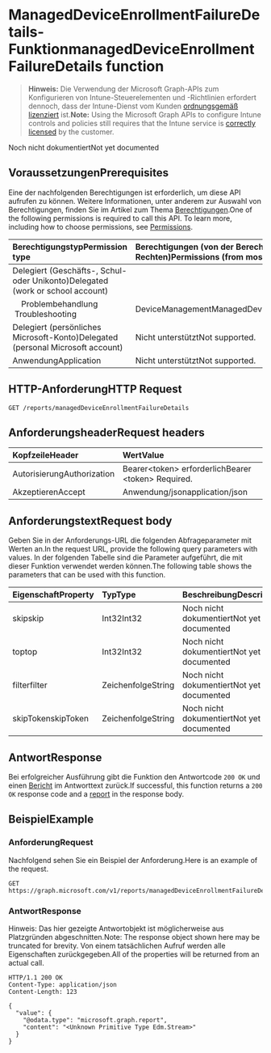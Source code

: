 # <a name="manageddeviceenrollmentfailuredetails-function"></a><span data-ttu-id="f2288-101">ManagedDeviceEnrollmentFailureDetails-Funktion</span><span class="sxs-lookup"><span data-stu-id="f2288-101">managedDeviceEnrollmentFailureDetails function</span></span>

> <span data-ttu-id="f2288-102">**Hinweis:** Die Verwendung der Microsoft Graph-APIs zum Konfigurieren von Intune-Steuerelementen und -Richtlinien erfordert dennoch, dass der Intune-Dienst vom Kunden [ordnungsgemäß lizenziert](https://go.microsoft.com/fwlink/?linkid=839381) ist.</span><span class="sxs-lookup"><span data-stu-id="f2288-102">**Note:** Using the Microsoft Graph APIs to configure Intune controls and policies still requires that the Intune service is [correctly licensed](https://go.microsoft.com/fwlink/?linkid=839381) by the customer.</span></span>

<span data-ttu-id="f2288-103">Noch nicht dokumentiert</span><span class="sxs-lookup"><span data-stu-id="f2288-103">Not yet documented</span></span>
## <a name="prerequisites"></a><span data-ttu-id="f2288-104">Voraussetzungen</span><span class="sxs-lookup"><span data-stu-id="f2288-104">Prerequisites</span></span>
<span data-ttu-id="f2288-p101">Eine der nachfolgenden Berechtigungen ist erforderlich, um diese API aufrufen zu können. Weitere Informationen, unter anderem zur Auswahl von Berechtigungen, finden Sie im Artikel zum Thema [Berechtigungen](../../../concepts/permissions_reference.md).</span><span class="sxs-lookup"><span data-stu-id="f2288-p101">One of the following permissions is required to call this API. To learn more, including how to choose permissions, see [Permissions](../../../concepts/permissions_reference.md).</span></span>

|<span data-ttu-id="f2288-107">Berechtigungstyp</span><span class="sxs-lookup"><span data-stu-id="f2288-107">Permission type</span></span>|<span data-ttu-id="f2288-108">Berechtigungen (von der Berechtigung mit den meisten Rechten zu der mit den wenigsten Rechten)</span><span class="sxs-lookup"><span data-stu-id="f2288-108">Permissions (from most to least privileged)</span></span>|
|:---|:---|
|<span data-ttu-id="f2288-109">Delegiert (Geschäfts-, Schul- oder Unikonto)</span><span class="sxs-lookup"><span data-stu-id="f2288-109">Delegated (work or school account)</span></span>||
| <span data-ttu-id="f2288-110">&nbsp; &nbsp; Problembehandlung</span><span class="sxs-lookup"><span data-stu-id="f2288-110">&nbsp; &nbsp;Troubleshooting</span></span> | <span data-ttu-id="f2288-111">DeviceManagementManagedDevices.ReadWrite.All</span><span class="sxs-lookup"><span data-stu-id="f2288-111">DeviceManagementManagedDevices.ReadWrite.All</span></span>|
|<span data-ttu-id="f2288-112">Delegiert (persönliches Microsoft-Konto)</span><span class="sxs-lookup"><span data-stu-id="f2288-112">Delegated (personal Microsoft account)</span></span>|<span data-ttu-id="f2288-113">Nicht unterstützt</span><span class="sxs-lookup"><span data-stu-id="f2288-113">Not supported.</span></span>|
|<span data-ttu-id="f2288-114">Anwendung</span><span class="sxs-lookup"><span data-stu-id="f2288-114">Application</span></span>|<span data-ttu-id="f2288-115">Nicht unterstützt</span><span class="sxs-lookup"><span data-stu-id="f2288-115">Not supported.</span></span>|

## <a name="http-request"></a><span data-ttu-id="f2288-116">HTTP-Anforderung</span><span class="sxs-lookup"><span data-stu-id="f2288-116">HTTP Request</span></span>
<!-- {
  "blockType": "ignored"
}
-->
``` http
GET /reports/managedDeviceEnrollmentFailureDetails
```

## <a name="request-headers"></a><span data-ttu-id="f2288-117">Anforderungsheader</span><span class="sxs-lookup"><span data-stu-id="f2288-117">Request headers</span></span>
|<span data-ttu-id="f2288-118">Kopfzeile</span><span class="sxs-lookup"><span data-stu-id="f2288-118">Header</span></span>|<span data-ttu-id="f2288-119">Wert</span><span class="sxs-lookup"><span data-stu-id="f2288-119">Value</span></span>|
|:---|:---|
|<span data-ttu-id="f2288-120">Autorisierung</span><span class="sxs-lookup"><span data-stu-id="f2288-120">Authorization</span></span>|<span data-ttu-id="f2288-121">Bearer&lt;token&gt; erforderlich</span><span class="sxs-lookup"><span data-stu-id="f2288-121">Bearer &lt;token&gt; Required.</span></span>|
|<span data-ttu-id="f2288-122">Akzeptieren</span><span class="sxs-lookup"><span data-stu-id="f2288-122">Accept</span></span>|<span data-ttu-id="f2288-123">Anwendung/json</span><span class="sxs-lookup"><span data-stu-id="f2288-123">application/json</span></span>|

## <a name="request-body"></a><span data-ttu-id="f2288-124">Anforderungstext</span><span class="sxs-lookup"><span data-stu-id="f2288-124">Request body</span></span>
<span data-ttu-id="f2288-125">Geben Sie in der Anforderungs-URL die folgenden Abfrageparameter mit Werten an.</span><span class="sxs-lookup"><span data-stu-id="f2288-125">In the request URL, provide the following query parameters with values.</span></span>
<span data-ttu-id="f2288-126">In der folgenden Tabelle sind die Parameter aufgeführt, die mit dieser Funktion verwendet werden können.</span><span class="sxs-lookup"><span data-stu-id="f2288-126">The following table shows the parameters that can be used with this function.</span></span>

|<span data-ttu-id="f2288-127">Eigenschaft</span><span class="sxs-lookup"><span data-stu-id="f2288-127">Property</span></span>|<span data-ttu-id="f2288-128">Typ</span><span class="sxs-lookup"><span data-stu-id="f2288-128">Type</span></span>|<span data-ttu-id="f2288-129">Beschreibung</span><span class="sxs-lookup"><span data-stu-id="f2288-129">Description</span></span>|
|:---|:---|:---|
|<span data-ttu-id="f2288-130">skip</span><span class="sxs-lookup"><span data-stu-id="f2288-130">skip</span></span>|<span data-ttu-id="f2288-131">Int32</span><span class="sxs-lookup"><span data-stu-id="f2288-131">Int32</span></span>|<span data-ttu-id="f2288-132">Noch nicht dokumentiert</span><span class="sxs-lookup"><span data-stu-id="f2288-132">Not yet documented</span></span>|
|<span data-ttu-id="f2288-133">top</span><span class="sxs-lookup"><span data-stu-id="f2288-133">top</span></span>|<span data-ttu-id="f2288-134">Int32</span><span class="sxs-lookup"><span data-stu-id="f2288-134">Int32</span></span>|<span data-ttu-id="f2288-135">Noch nicht dokumentiert</span><span class="sxs-lookup"><span data-stu-id="f2288-135">Not yet documented</span></span>|
|<span data-ttu-id="f2288-136">filter</span><span class="sxs-lookup"><span data-stu-id="f2288-136">filter</span></span>|<span data-ttu-id="f2288-137">Zeichenfolge</span><span class="sxs-lookup"><span data-stu-id="f2288-137">String</span></span>|<span data-ttu-id="f2288-138">Noch nicht dokumentiert</span><span class="sxs-lookup"><span data-stu-id="f2288-138">Not yet documented</span></span>|
|<span data-ttu-id="f2288-139">skipToken</span><span class="sxs-lookup"><span data-stu-id="f2288-139">skipToken</span></span>|<span data-ttu-id="f2288-140">Zeichenfolge</span><span class="sxs-lookup"><span data-stu-id="f2288-140">String</span></span>|<span data-ttu-id="f2288-141">Noch nicht dokumentiert</span><span class="sxs-lookup"><span data-stu-id="f2288-141">Not yet documented</span></span>|



## <a name="response"></a><span data-ttu-id="f2288-142">Antwort</span><span class="sxs-lookup"><span data-stu-id="f2288-142">Response</span></span>
<span data-ttu-id="f2288-143">Bei erfolgreicher Ausführung gibt die Funktion den Antwortcode `200 OK` und einen [Bericht](../resources/intune_shared_report.md) im Antworttext zurück.</span><span class="sxs-lookup"><span data-stu-id="f2288-143">If successful, this function returns a `200 OK` response code and a [report](../resources/intune_shared_report.md) in the response body.</span></span>

## <a name="example"></a><span data-ttu-id="f2288-144">Beispiel</span><span class="sxs-lookup"><span data-stu-id="f2288-144">Example</span></span>
### <a name="request"></a><span data-ttu-id="f2288-145">Anforderung</span><span class="sxs-lookup"><span data-stu-id="f2288-145">Request</span></span>
<span data-ttu-id="f2288-146">Nachfolgend sehen Sie ein Beispiel der Anforderung.</span><span class="sxs-lookup"><span data-stu-id="f2288-146">Here is an example of the request.</span></span>
``` http
GET https://graph.microsoft.com/v1/reports/managedDeviceEnrollmentFailureDetails(skip=4,top=3,filter='parameterValue',skipToken='parameterValue')
```

### <a name="response"></a><span data-ttu-id="f2288-147">Antwort</span><span class="sxs-lookup"><span data-stu-id="f2288-147">Response</span></span>
<span data-ttu-id="f2288-148">Hinweis: Das hier gezeigte Antwortobjekt ist möglicherweise aus Platzgründen abgeschnitten.</span><span class="sxs-lookup"><span data-stu-id="f2288-148">Note: The response object shown here may be truncated for brevity.</span></span> <span data-ttu-id="f2288-149">Von einem tatsächlichen Aufruf werden alle Eigenschaften zurückgegeben.</span><span class="sxs-lookup"><span data-stu-id="f2288-149">All of the properties will be returned from an actual call.</span></span>

``` http
HTTP/1.1 200 OK
Content-Type: application/json
Content-Length: 123

{
  "value": {
    "@odata.type": "microsoft.graph.report",
    "content": "<Unknown Primitive Type Edm.Stream>"
  }
}
```




